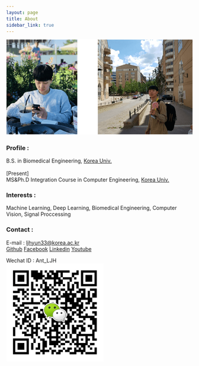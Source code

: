 ```yaml
---
layout: page
title: About
sidebar_link: true
---
```


![profile](assets/img/profile.png)
### Profile :
<p class="message">
  B.S. in Biomedical Engineering, <a href="http://www.korea.ac.kr" target="_blank">Korea Univ.</a><br><br>
  [Present]<br>
  MS&Ph.D Integration Course in Computer Engineering, <a href="http://www.korea.ac.kr" target="_blank">Korea Univ.</a>
</p>

### Interests : 
<p class="message">
  Machine Learning, Deep Learning, Biomedical Engineering, Computer Vision, Signal Proccessing
</p>

### Contact :
E-mail :    ljhyun33@korea.ac.kr<br>
<a href="{{ site.github.repo }}">Github</a>
<a href="{{ site.facebook }}">Facebook</a>
<a href="{{ site.linkedin }}">Linkedin</a>
<a href="{{ site.youtube }}">Youtube</a>

Wechat ID : Ant_LJH<br>
![wechatcode](/assets/img/wechatcode.png)
